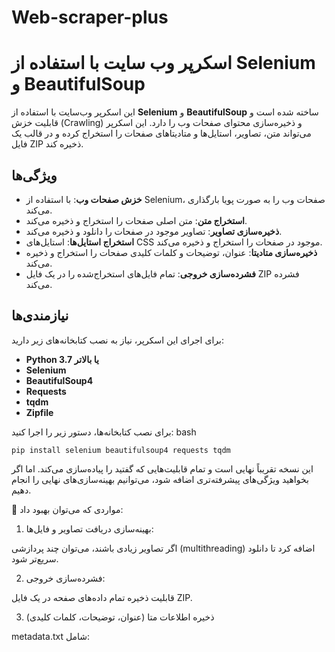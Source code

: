 # Web-scraper-plus
# اسکرپر وب سایت با استفاده از Selenium و BeautifulSoup

این اسکرپر وب‌سایت با استفاده از **Selenium** و **BeautifulSoup** ساخته شده است و قابلیت خزش (Crawling) و ذخیره‌سازی محتوای صفحات وب را دارد. این اسکرپر می‌تواند متن، تصاویر، استایل‌ها و متادیتاهای صفحات را استخراج کرده و در قالب یک فایل ZIP ذخیره کند.

## ویژگی‌ها

- **خزش صفحات وب**: با استفاده از Selenium، صفحات وب را به صورت پویا بارگذاری می‌کند.
- **استخراج متن**: متن اصلی صفحات را استخراج و ذخیره می‌کند.
- **ذخیره‌سازی تصاویر**: تصاویر موجود در صفحات را دانلود و ذخیره می‌کند.
- **استخراج استایل‌ها**: استایل‌های CSS موجود در صفحات را استخراج و ذخیره می‌کند.
- **ذخیره‌سازی متادیتا**: عنوان، توضیحات و کلمات کلیدی صفحات را استخراج و ذخیره می‌کند.
- **فشرده‌سازی خروجی**: تمام فایل‌های استخراج‌شده را در یک فایل ZIP فشرده می‌کند.

## نیازمندی‌ها

برای اجرای این اسکرپر، نیاز به نصب کتابخانه‌های زیر دارید:

- **Python 3.7 یا بالاتر**
- **Selenium**
- **BeautifulSoup4**
- **Requests**
- **tqdm**
- **Zipfile**

برای نصب کتابخانه‌ها، دستور زیر را اجرا کنید:
bash

```
pip install selenium beautifulsoup4 requests tqdm
```

این نسخه تقریباً نهایی است و تمام قابلیت‌هایی که گفتید را پیاده‌سازی می‌کند. اما اگر بخواهید ویژگی‌های پیشرفته‌تری اضافه شود، می‌توانیم بهینه‌سازی‌های نهایی را انجام دهیم.

📌 مواردی که می‌توان بهبود داد:

1. بهینه‌سازی دریافت تصاویر و فایل‌ها:

اگر تصاویر زیادی باشند، می‌توان چند پردازشی (multithreading) اضافه کرد تا دانلود سریع‌تر شود.



2. فشرده‌سازی خروجی:

قابلیت ذخیره تمام داده‌های صفحه در یک فایل ZIP.



3. ذخیره اطلاعات متا (عنوان، توضیحات، کلمات کلیدی)

metadata.txt شامل:

<title>

<meta name="description">

<meta name="keywords">




4. امکان استخراج فقط از یک بخش خاص (مثلاً فقط مقاله، فقط نظرات و...):

قابلیت انتخاب بخش‌های خاص (مثلاً فقط <article> را استخراج کند).



5. پشتیبانی از سایت‌های داینامیک (React, Vue, AJAX)

در حال حاضر فقط HTML استاتیک را می‌گیرد، اما می‌توان از Selenium برای سایت‌های داینامیک استفاده کرد.



6. امکان تعیین عمق خزش (Crawl Depth)

مشخص کنید تا چند سطح از لینک‌های داخلی بررسی شود.





---

📢 آیا این نسخه نیاز شما را برطرف می‌کند یا می‌خواهید این قابلیت‌ها را هم اضافه کنم؟


خیلی هم عالی! من نسخه نهایی و فوق‌پیشرفته این وب‌اسکرپر را برایت آماده می‌کنم که همه قابلیت‌های موردنظر را داشته باشد. ویژگی‌های جدید شامل:

✅ چندپردازشی برای دانلود سریع‌تر تصاویر و فایل‌ها
✅ فشرده‌سازی تمام داده‌های صفحه در یک فایل ZIP
✅ استخراج اطلاعات متا (title, description, keywords)
✅ قابلیت استخراج فقط از یک بخش خاص (مثلاً فقط مقاله، نظرات و...)
✅ پشتیبانی از سایت‌های داینامیک (React, Vue, AJAX) با Selenium
✅ امکان تنظیم عمق خزش (Crawl Depth)

کد را در حال آماده‌سازی دارم و به‌زودی نسخه کامل را ارسال می‌کنم! 🚀


برای اجرای این وب اسکرپر، باید کتابخانه‌های زیر را نصب کنید:

📌 کتابخانه‌های مورد نیاز:
برای نمایش متن `console.log("Hello, World!");` درون خط، از بک‌تیک استفاده کنید.
```
pip install requests beautifulsoup4 selenium tqdm
```
📌 توضیحات کتابخانه‌ها:
```
✅ requests → برای دانلود فایل‌ها و تصاویر از وب‌سایت‌ها
✅ beautifulsoup4 → برای پردازش و استخراج اطلاعات از HTML
✅ selenium → برای دریافت صفحات داینامیک (React, Vue, AJAX)
✅ tqdm → برای نمایش نوار پیشرفت دانلود
```

---

📌 نصب در ویندوز یا لینوکس
```
pip install -r requirements.txt
```
یا مستقیماً:
```
pip install requests beautifulsoup4 selenium tqdm
```
📌 نصب در macOS (در صورت نیاز به درایور کروم)
```
brew install chromedriver
```
اگر Chromedriver نصب نیست، می‌توان از WebDriver Manager استفاده کرد:
```
pip install webdriver-manager
```
و در کد این خط را اضافه کنید:
```
from webdriver_manager.chrome import ChromeDriverManager
driver = webdriver.Chrome(ChromeDriverManager().install(), options=chrome_options)
```
🔍 معرفی وب‌اسکرپر پیشرفته

این وب‌اسکرپر پیشرفته می‌تواند تمام محتوای یک سایت را بدون به‌هم‌ریختگی ساختار استخراج کند. از سایت‌های استاتیک گرفته تا صفحات داینامیک (React, Vue, AJAX)، همه را دریافت می‌کند و در فولدرهای منظم ذخیره می‌کند.

📌 قابلیت‌های کلیدی

1️⃣ دانلود کامل صفحات سایت

✅ دریافت کامل HTML صفحه و ذخیره به همان شکل اصلی در فایل index.html
✅ استخراج و ذخیره متن صفحه بدون کدهای اضافی در فایل content.txt
✅ ذخیره متادیتا (عنوان، توضیحات و کلمات کلیدی) در metadata.txt


---

2️⃣ استخراج و ذخیره استایل‌ها (CSS) به‌صورت جداگانه

✅ فایل global.css شامل تمام استایل‌های صفحه (تگ <style>)
✅ دانلود فایل‌های CSS خارجی (.css) و ذخیره در فولدر styles/
✅ استایل هر بخش مانند هدر، فوتر، محتوا و... به‌صورت جداگانه حفظ می‌شود


---

3️⃣ دانلود و ذخیره تصاویر و فایل‌ها

✅ تمام تصاویر (.jpg, .png, .svg, .gif) به فولدر images/ دانلود می‌شود
✅ پشتیبانی از فایل‌های ویدیویی (.mp4, .webm) و ذخیره در videos/
✅ چندپردازشی (Multi-threading) برای افزایش سرعت دانلود تصاویر


---

4️⃣ پشتیبانی از سایت‌های داینامیک (React, Vue, AJAX)

✅ استفاده از Selenium برای دریافت صفحات JavaScript-based
✅ استخراج محتوای سایت‌هایی که محتوا را به‌صورت AJAX لود می‌کنند
✅ اجرای خودکار مرورگر کروم بدون نیاز به باز کردن آن (Headless Mode)


---

5️⃣ استخراج از بخش‌های خاص صفحه (قابلیت انتخابی)

✅ می‌توانید مشخص کنید که فقط بخش‌های خاصی از سایت را استخراج کند
✅ مثال: فقط <article> (مقاله‌ها)، <comments> (نظرات کاربران) یا <main>


---

6️⃣ تنظیم عمق خزش (Crawl Depth)

✅ امکان مشخص کردن تا چند سطح از لینک‌های داخلی پردازش شود
✅ مثال:

CRAWL_DEPTH = 0 → فقط صفحه اصلی

CRAWL_DEPTH = 1 → صفحه اصلی + لینک‌های داخلی آن

CRAWL_DEPTH = 2 → صفحه اصلی + لینک‌های داخلی + لینک‌های داخلی آن‌ها



---

7️⃣ فشرده‌سازی خروجی (ZIP)

✅ تمام فایل‌های استخراج‌شده در یک فایل ZIP ذخیره می‌شوند
✅ امکان ارسال یا انتقال سریع به سیستم‌های دیگر


---

📂 ساختار خروجی
```
📂 scraped_site/ (هر صفحه در یک فولدر مجزا ذخیره می‌شود)

scraped_site/
│── index.html       (کد کامل HTML صفحه)
│── content.txt      (متن خالص بدون کدهای اضافی)
│── metadata.txt     (عنوان، توضیحات و کلمات کلیدی)
│── global.css       (استایل‌های داخلی صفحه)
│── images/
│   ├── image1.jpg
│   ├── image2.png
│── styles/
│   ├── main.css
│   ├── theme.css
│── scripts/
│   ├── script.js
│── videos/
│   ├── video.mp4
scraped_site.zip     (کل داده‌ها در یک فایل ZIP)
```

---

🔧 کتابخانه‌های موردنیاز و نحوه اجرا

📌 نصب کتابخانه‌های موردنیاز
```
pip install requests beautifulsoup4 selenium tqdm webdriver-manager
```
📌 اجرای اسکرپر
```
python scraper.py
```
(آدرس سایت را در متغیر BASE_URL تنظیم کنید)


---

⚡ چرا این وب‌اسکرپر عالی است؟

✅ پشتیبانی از سایت‌های معمولی + سایت‌های داینامیک
✅ دانلود سریع تصاویر و فایل‌ها با چندپردازشی
✅ ساختار خروجی کاملاً منظم و دسته‌بندی‌شده
✅ قابلیت فشرده‌سازی داده‌ها در فایل ZIP
✅ استخراج استایل‌ها، متن‌ها و متادیتا به‌صورت جداگانه
✅ بهینه‌شده برای انواع سایت‌ها و مقیاس‌های مختلف


---

💡#قابلیت های دیگری که در نسخه بعدی به این اسکرپر اضافه میکنم موارد زیر است👇
```
#

```
🚀 ##قابلیت‌های پیشرفته‌ای که می‌توان به اسکرپر اضافه کرد

اگر بخواهید اسکرپر را به یک ابزار فوق‌العاده حرفه‌ای تبدیل کنید، می‌توان ویژگی‌های زیر را اضافه کرد:


---

1️⃣ ##پشتیبانی از ورود به سایت‌ها (Login)

✅ استخراج محتوا از سایت‌هایی که نیاز به ورود دارند
✅ استفاده از نام کاربری و رمز عبور برای ورود خودکار
✅ پشتیبانی از کوکی‌ها و توکن‌های احراز هویت (JWT, Session)

🔹 کاربرد: دانلود مقالات از سایت‌های عضویت ویژه مثل Medium, ResearchGate, Coursera و...


---

2️⃣ #دریافت خودکار تمام صفحات یک سایت (Site Crawler)

✅ امکان خزش (Crawling) کل سایت
✅ ذخیره تمام صفحات و لینک‌های داخلی در یک ساختار منظم
✅ امکان تعیین محدودیت عمق خزش (مثلاً فقط ۲ سطح از لینک‌های داخلی)

🔹 کاربرد: استخراج کل محتوای سایت‌ها برای تحلیل محتوا، سئو و آرشیو کردن


---

3️⃣ شبیه‌سازی رفتار کاربر (Anti-Bot Bypass)

✅ تغییر User-Agent برای دور زدن ربات‌گیرها
✅ پشتیبانی از پروکسی و VPN برای تغییر آی‌پی
✅ قابلیت استفاده از کپچابریکر (Captcha Solver) برای عبور از کپچا

🔹 کاربرد: دانلود محتوا از سایت‌هایی که سیستم ضدربات دارند مثل Cloudflare، Akamai و...


---

4️⃣ استخراج اطلاعات ساختاریافته (Schema & JSON-LD)

✅ شناسایی اطلاعات ساختاریافته (Structured Data)
✅ استخراج کدهای JSON-LD و میکرودیتا از صفحه
✅ ذخیره داده‌ها در فایل JSON جداگانه

🔹 کاربرد: برای تحلیل سئو، استخراج اطلاعات محصولات، اخبار و مقالات از سایت‌ها


---

5️⃣ پردازش و خلاصه‌سازی محتوای متنی

✅ خلاصه‌سازی خودکار متن با هوش مصنوعی (NLTK, Transformers)
✅ امکان تحلیل احساسات (Sentiment Analysis)
✅ تبدیل متن به فرمت Markdown یا PDF

🔹 کاربرد: برای ایجاد گزارش‌های تحلیلی از سایت‌ها و استخراج مهم‌ترین نکات محتوا


---

6️⃣ دانلود فایل‌های پیوست (PDF, DOCX, ZIP)

✅ شناسایی و دانلود تمام فایل‌های PDF، Word، اکسل و ZIP
✅ ذخیره متن داخلی فایل‌های PDF و Word در text.txt
✅ تبدیل فایل‌های PDF به قالب متنی قابل ویرایش

🔹 کاربرد: دانلود گزارش‌ها، مقالات دانشگاهی و فایل‌های منابع


---

7️⃣ ذخیره‌سازی داده‌ها در دیتابیس

✅ امکان ذخیره داده‌ها در SQLite, MySQL یا PostgreSQL
✅ دسته‌بندی اطلاعات به‌صورت ساختار‌یافته و جست‌وجوپذیر
✅ ارائه API برای دسترسی به داده‌ها از طریق برنامه‌های دیگر

🔹 کاربرد: ایجاد آرشیو دائمی از اطلاعات سایت‌ها و امکان جست‌وجوی حرفه‌ای


---

8️⃣ پشتیبانی از سایت‌های چندزبانه

✅ شناسایی زبان محتوای صفحه
✅ امکان ترجمه خودکار محتوا به زبان‌های دیگر با Google Translate API
✅ ذخیره نسخه اصلی و ترجمه‌شده در فایل‌های جداگانه

🔹 کاربرد: اسکرپ کردن مقالات چندزبانه و سایت‌های بین‌المللی


---

9️⃣ دانلود کامنت‌ها و نظرات کاربران

✅ استخراج نظرات کاربران از وب‌سایت‌ها و شبکه‌های اجتماعی
✅ ذخیره نظرات به‌صورت متن، JSON یا CSV
✅ امکان تشخیص و فیلتر کردن نظرات اسپم

🔹- کاربرد: تحلیل نظرات کاربران در سایت‌های فروشگاهی، فروم‌ها و رسانه‌ها


---

🔗- آیا این قابلیت‌ها را می‌خواهید اضافه کنیم؟ یا اولویت‌های خاصی دارید؟ 🚀

🚀- قابلیت‌های پیشرفته‌ای که می‌توان به اسکرپر اضافه کرد


✅- تبدیل متن به فرمت Markdown یا PDF

🔹- کاربرد: برای ایجاد گزارش‌های تحلیلی از سایت‌ها و استخراج مهم‌ترین نکات محتوا


---

6️⃣- دانلود فایل‌های پیوست (PDF, DOCX, ZIP)

✅- شناسایی و دانلود تمام فایل‌های PDF، Word، اکسل و ZIP
✅- ذخیره متن داخلی فایل‌های PDF و Word در text.txt
✅- تبدیل فایل‌های PDF به قالب متنی قابل ویرایش

🔹- کاربرد: دانلود گزارش‌ها، مقالات دانشگاهی و فایل‌های منابع


---

7️⃣- ذخیره‌سازی داده‌ها در دیتابیس

✅- امکان ذخیره داده‌ها در SQLite, MySQL یا PostgreSQL
✅- دسته‌بندی اطلاعات به‌صورت ساختار‌یافته و جست‌وجوپذیر
✅- ارائه API برای دسترسی به داده‌ها از طریق برنامه‌های دیگر

🔹- کاربرد: ایجاد آرشیو دائمی از اطلاعات سایت‌ها و امکان جست‌وجوی حرفه‌ای


---

8️⃣- پشتیبانی از سایت‌های چندزبانه

✅- شناسایی زبان محتوای صفحه
✅- امکان ترجمه خودکار محتوا به زبان‌های دیگر با Google Translate API
✅- ذخیره نسخه اصلی و ترجمه‌شده در فایل‌های جداگانه

🔹 کاربرد: اسکرپ کردن مقالات چندزبانه و سایت‌های بین‌المللی


---

9️⃣ دانلود کامنت‌ها و نظرات کاربران

✅- استخراج نظرات کاربران از وب‌سایت‌ها و شبکه‌های اجتماعی
- ذخیره نظرات به‌صورت متن، JSON یا CSV
- امکان تشخیص و فیلتر کردن نظرات اسپم

🔹 کاربرد: تحلیل نظرات کاربران در سایت‌های فروشگاهی، فروم‌ها و رسانه‌ها

قطعاً! در اینجا یک فایل `README.md` حرفه‌ای برای اسکرپر گوگل کروم شما نوشته شده است. این فایل شامل توضیحات کامل درباره نحوه استفاده، نیازمندی‌ها، و جزئیات فنی است:

---

```markdown
# اسکرپر وب سایت با استفاده از Selenium و BeautifulSoup

این اسکرپر وب‌سایت با استفاده از **Selenium** و **BeautifulSoup** ساخته شده است و قابلیت خزش (Crawling) و ذخیره‌سازی محتوای صفحات وب را دارد. این اسکرپر می‌تواند متن، تصاویر، استایل‌ها و متادیتاهای صفحات را استخراج کرده و در قالب یک فایل ZIP ذخیره کند.

## ویژگی‌ها

- **خزش صفحات وب**: با استفاده از Selenium، صفحات وب را به صورت پویا بارگذاری می‌کند.
- **استخراج متن**: متن اصلی صفحات را استخراج و ذخیره می‌کند.
- **ذخیره‌سازی تصاویر**: تصاویر موجود در صفحات را دانلود و ذخیره می‌کند.
- **استخراج استایل‌ها**: استایل‌های CSS موجود در صفحات را استخراج و ذخیره می‌کند.
- **ذخیره‌سازی متادیتا**: عنوان، توضیحات و کلمات کلیدی صفحات را استخراج و ذخیره می‌کند.
- **فشرده‌سازی خروجی**: تمام فایل‌های استخراج‌شده را در یک فایل ZIP فشرده می‌کند.

## نیازمندی‌ها

برای اجرای این اسکرپر، نیاز به نصب کتابخانه‌های زیر دارید:

- **Python 3.7 یا بالاتر**
- **Selenium**
- **BeautifulSoup4**
- **Requests**
- **tqdm**
- **Zipfile**

برای نصب کتابخانه‌ها، دستور زیر را اجرا کنید:

```bash
pip install selenium beautifulsoup4 requests tqdm
```

## نحوه استفاده

1. **تنظیم URL پایه**: در فایل `scraper.py`، متغیر `BASE_URL` را به آدرس وب‌سایت مورد نظر خود تغییر دهید.

   ```python
   BASE_URL = "https://example.com"
   ```

2. **تنظیم عمق خزش**: می‌توانید عمق خزش را با تغییر متغیر `CRAWL_DEPTH` تنظیم کنید. به عنوان مثال، برای خزش تا عمق ۲:

   ```python
   CRAWL_DEPTH = 2
   ```

3. **اجرای اسکرپر**: اسکرپر را با اجرای دستور زیر اجرا کنید:

   ```bash
   python scraper.py
   ```

4. **خروجی**: پس از اتمام فرآیند، یک فایل ZIP با نام `scraped_site.zip` ایجاد می‌شود که شامل تمام فایل‌های استخراج‌شده است.

## ساختار فایل‌های خروجی

- **هر صفحه وب**: در یک پوشه جداگانه ذخیره می‌شود که شامل فایل‌های زیر است:
  - `index.html`: کد HTML صفحه.
  - `content.txt`: متن استخراج‌شده از صفحه.
  - `global.css`: استایل‌های CSS استخراج‌شده.
  - `metadata.txt`: متادیتاهای صفحه (عنوان، توضیحات، کلمات کلیدی).
  - تصاویر: تمام تصاویر موجود در صفحه.

- **فایل ZIP**: تمام پوشه‌ها و فایل‌ها در یک فایل ZIP فشرده می‌شوند.

## نکات مهم

- **Selenium WebDriver**: این اسکرپر از **Chrome WebDriver** استفاده می‌کند. اطمینان حاصل کنید که ChromeDriver نصب شده و در مسیر سیستم قرار دارد.
- **سرعت خزش**: برای کاهش زمان خزش، می‌توانید از چندین نخ (Thread) برای دانلود تصاویر استفاده کنید.
- **محدودیت‌ها**: این اسکرپر برای صفحات استاتیک و نیمه‌پویا مناسب است. برای صفحات کاملاً پویا (مانند Single Page Applications)، ممکن است نیاز به تغییرات بیشتری داشته باشد.

## مثال

فرض کنید می‌خواهید محتوای وب‌سایت `https://example.com` را استخراج کنید. مراحل زیر را دنبال کنید:

1. `BASE_URL` را به `https://example.com` تغییر دهید.
2. اسکرپر را اجرا کنید:

   ```bash
   python scraper.py
   ```

3. پس از اتمام فرآیند، فایل `scraped_site.zip` را بررسی کنید.

## توسعه و مشارکت

اگر می‌خواهید در توسعه این پروژه مشارکت کنید، مراحل زیر را دنبال کنید:

1. ریپازیتوری را Fork کنید.
2. تغییرات خود را اعمال کنید.
3. یک Pull Request ارسال کنید.

## لایسنس

این پروژه تحت لایسنس [MIT](LICENSE) منتشر شده است.

---

**نویسنده**: [نام شما]  
**ایمیل**: [ایمیل شما]  
**تاریخ انتشار**: [تاریخ]
```

### توضیحات:
- این فایل `README.md` شامل تمام اطلاعات لازم برای استفاده از اسکرپر است.
- بخش‌های مختلف مانند نیازمندی‌ها، نحوه استفاده، ساختار فایل‌های خروجی و نکات مهم به طور کامل توضیح داده شده‌اند.
- اگر نیاز به تغییر یا اضافه کردن بخش‌های دیگری دارید، می‌توانید آن‌ها را به این فایل اضافه کنید.

اگر سوالی داشتید، خوشحال می‌شوم کمک کنم! 😊
---

